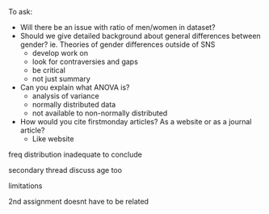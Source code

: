 To ask:

- Will there be an issue with ratio of men/women in dataset?
- Should we give detailed background about general differences between gender? ie. Theories of gender differences outside of SNS
	- develop work on 
	- look for contraversies and gaps
	- be critical
	- not just summary
- Can you explain what ANOVA is?
	- analysis of variance
	- normally distributed data
	- not available to non-normally distributed
- How would you cite firstmonday articles? As a website or as a journal article?
	- Like website

freq distribution
inadequate to conclude

secondary thread
discuss age too

limitations

2nd assignment doesnt have to be related